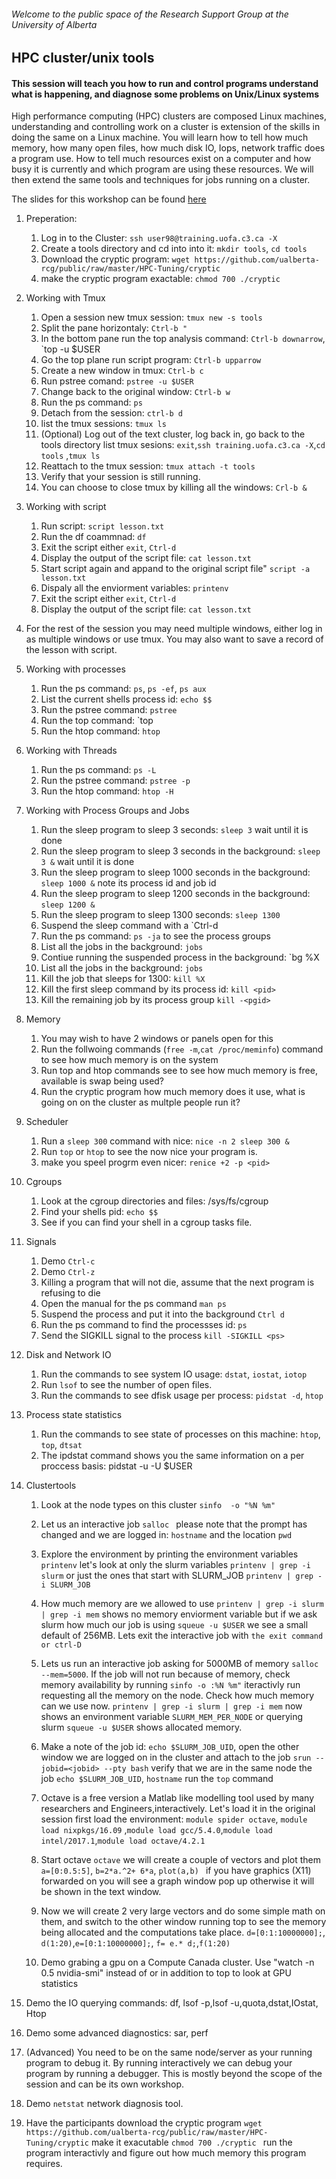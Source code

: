 ###### Welcome to the public space of the Research Support Group at the University of Alberta

## HPC cluster/unix tools
#### This session will teach you how to run and control programs understand what is happening, and diagnose some problems on Unix/Linux systems

High performance computing (HPC) clusters are composed Linux machines, understanding and controlling work on a cluster is extension of the skills in doing the same on a Linux machine. 
You will learn how to tell how much memory, how many open files, how much disk IO, Iops, network traffic does a program use. 
How to tell much resources exist on a computer and how busy it is currently and which program are using these resources. 
We will then extend the same tools and techniques for jobs running on a cluster.

The slides for this workshop can be found [here](https://docs.google.com/presentation/d/10Y2fqe_PwdxbOybSsY7SvRP1wjl8ksblmyyoALSWXGI/edit?usp=sharing)

1. Preperation:
    1. Log in to the Cluster: `ssh user98@training.uofa.c3.ca -X`
    1. Create a tools directory and cd into into it: `mkdir tools`, `cd tools`
    1. Download the cryptic program: `wget https://github.com/ualberta-rcg/public/raw/master/HPC-Tuning/cryptic`
    1. make the cryptic program exactable: `chmod 700 ./cryptic`

1. Working with Tmux
    1. Open a session new tmux session: `tmux new -s tools`
    1. Split the pane horizontaly: `Ctrl-b "`
    1. In the bottom pane run the top analysis command: `Ctrl-b downarrow`, `top -u $USER
    1. Go the top plane run script program: `Ctrl-b upparrow`
    1. Create a new window in tmux: `Ctrl-b c`
    1. Run pstree comand: `pstree -u $USER`
    1. Change back to the original window: `Ctrl-b w`
    1. Run the ps command: `ps`
    1. Detach from the session: `ctrl-b d`
    1. list the tmux sessions: `tmux ls`
    1. (Optional) Log out of the text cluster, log back in, go back to the tools directory list tmux sesions: `exit`,`ssh training.uofa.c3.ca -X`,`cd tools` ,`tmux ls`
    1. Reattach to the tmux session: `tmux attach -t tools`
    1. Verify that your session is still running.
    1. You can choose to close tmux by killing all the windows: `Crl-b &`

1. Working with script 
    1. Run script: `script lesson.txt`
    1. Run the df coammnad: `df`
    1. Exit the script either `exit`, `Ctrl-d`
    1. Display the output of the script file: `cat lesson.txt`
    1. Start script again and appand to the original script file" `script -a lesson.txt`
    1. Dispaly all the enviorment variables: `printenv` 
    1. Exit the script either `exit`, `Ctrl-d`
    1. Display the output of the script file: `cat lesson.txt`

1. For the rest of the session you may need multiple windows, either log in as multiple windows or use tmux. 
   You may also want to save a record of the lesson with script.

1. Working with processes
   1. Run the ps command: `ps`, `ps -ef`, `ps aux`
   1. List the current shells process id: `echo $$`
   2. Run the pstree command: `pstree`
   3. Run the top command: `top
   4. Run the htop command: `htop` 
 
1. Working with Threads
   1. Run the ps command: `ps -L`
   1. Run the pstree command: `pstree -p`
   1. Run the htop command: `htop -H`  

1. Working with Process Groups and Jobs
   1. Run the sleep program to sleep 3 seconds: `sleep 3` wait until it is done
   1. Run the sleep program to sleep 3 seconds in the background: `sleep 3 &` wait until it is done
   1. Run the sleep program to sleep 1000 seconds in the background: `sleep 1000 &` note its process id and job id
   1. Run the sleep program to sleep 1200 seconds in the background: `sleep 1200 &`
   1. Run the sleep program to sleep 1300 seconds: `sleep 1300`
   1. Suspend the sleep command with a `Ctrl-d
   1. Run the ps command: `ps -ja` to see the process groups
   2. List all the jobs in the background: `jobs` 
   3. Contiue running the suspended process in the background: `bg %X
   4. List all the jobs in the background: `jobs` 
   5. Kill the job that sleeps for 1300: `kill %X`
   6. Kill the first sleep command by its process id: `kill <pid>`
   7. Kill the remaining job by its process group `kill -<pgid>`
   
1. Memory
   1. You may wish to have 2 windows or panels open for this  
   1. Run the follwoing commands (`free -m`,`cat /proc/meminfo`) command to see how much memory is on the system 
   1. Run top and htop commands see to see how much memory is free, available is swap being used?
   1. Run the cryptic program how much memory does it use, what is going on on the cluster as multple people run it? 

1. Scheduler  
   1. Run a `sleep 300` command with nice: `nice -n 2 sleep 300 &`  
   2. Run `top` or `htop` to see the now nice your program is.
   3. make you speel progrm even nicer: `renice +2 -p <pid>`
   
1. Cgroups
   1. Look at the cgroup directories and files: /sys/fs/cgroup  
   1. Find your shells pid: `echo $$`
   1. See if you can find your shell in a cgroup tasks file.
  
1. Signals
   1. Demo `Ctrl-c`
   1. Demo `Ctrl-z`
   1. Killing a program that will not die, assume that the next program is refusing to die
   1. Open the manual for the ps command `man ps`
   1. Suspend the process and put it into the background `Ctrl d`
   1. Run the ps command to find the processses id: `ps`
   1. Send the SIGKILL signal to the process `kill -SIGKILL <ps>`
   
 1. Disk and Network IO
    1. Run the commands to see system IO usage: `dstat`, `iostat`, `iotop`
    1. Run `lsof` to see the number of open files. 
    1. Run the commands to see dfisk usage per process: `pidstat -d`, `htop`
 
1. Process state statistics
    1. Run the commands to see state of processes on this machine: `htop`, `top`, `dtsat`
    1. The ipdstat command shows you the same information on a per proccess basis: pidstat -u -U $USER 
   
1. Clustertools   
   1. Look at the node types on this cluster  `sinfo  -o "%N %m"`
   1. Let us an interactive job `salloc `  please note that the prompt has changed and we are  logged in: `hostname` and the location `pwd` 
   1. Explore the environment by printing the environment variables `printenv` let's look at only the slurm variables `printenv | grep -i slurm` or just the ones that start with SLURM_JOB `printenv | grep -i SLURM_JOB`
   1. How much memory are we allowed to use `printenv | grep -i slurm | grep -i mem` shows no memory enviorment variable but if we ask slurm how much our job is using `squeue -u $USER` we see a small default of 256MB. Lets exit the interactive job with `the exit command or ctrl-D `
   1. Lets us run an interactive job asking for 5000MB of memory `salloc --mem=5000`. If the job will not run because of memory, check memory availability by running `sinfo -o :%N %m"` iteractivly run requesting all the memory on the node. Check how much memory can we use now. `printenv | grep -i slurm | grep -i mem` now shows an environment variable `SLURM_MEM_PER_NODE` or querying slurm `squeue -u $USER` shows allocated memory.

   1. Make a note of the job id:  `echo $SLURM_JOB_UID`, open the other window we are logged on in the cluster and attach to the job `srun --jobid=<jobid> --pty bash` verify that we are in the same node the job `echo $SLURM_JOB_UID`, `hostname` run the `top` command

   1. Octave is a free version a Matlab like modelling tool used by many researchers and Engineers,interactively.  Let's load it in the original session first load the environment: `module spider octave`, `module load nixpkgs/16.09` ,`module load gcc/5.4.0`,`module load intel/2017.1`,`module load octave/4.2.1`
   1. Start octave `octave` we will create a couple of vectors and plot them `a=[0:0.5:5]`, `b=2*a.^2+ 6*a`, `plot(a,b) ` if you have graphics (X11) forwarded on you will see a graph window pop up otherwise it will be shown in the text window.  
   1. Now we will create 2 very large vectors and do some simple math on them, and switch to the other window running top to see the memory being allocated and the computations take place. `d=[0:1:10000000];`, `d(1:20)`,`e=[0:1:10000000];`, `f= e.* d;`,`f(1:20)` 

   1. Demo grabing a gpu on a Compute Canada cluster. Use "watch -n 0.5 nvidia-smi" instead of or in addition to top to look at GPU statistics

1. Demo the IO querying commands: df, lsof -p,lsof -u,quota,dstat,IOstat, Htop
1. Demo some advanced diagnostics: sar, perf 
1. (Advanced) You need to be on the same node/server as your running program to debug it. By running interactively we can debug your program by running a debugger. This is mostly beyond the scope of the session and can be its own workshop. 
1. Demo `netstat` network diagnosis tool. 

1. Have the participants download the cryptic program `wget https://github.com/ualberta-rcg/public/raw/master/HPC-Tuning/cryptic` make it exacutable `chmod 700 ./cryptic ` run the program interactivly and figure out how much memory this program requires. 


